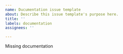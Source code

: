 ```yaml
---
name: Ducumentation issue template
about: Describe this issue template's purpose here.
title: ''
labels: documentation
assignees: ''

---
```


Missing documentation
